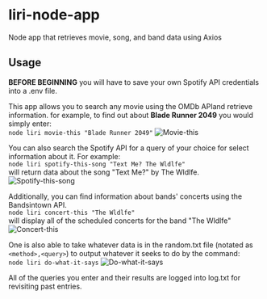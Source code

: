 # liri-node-app
Node app that retrieves movie, song, and band data using Axios

## Usage  

**BEFORE BEGINNING** you will have to save your own Spotify API credentials into a .env file.  

This app allows you to search any movie using the OMDb APIand retrieve information. for example, to find out about **Blade Runner 2049** you would simply enter:   
```node liri movie-this "Blade Runner 2049"```
![Movie-this](/images/movie-this.gif)  

You can also search the Spotify API for a query of your choice for select information about it. For example:  
```node liri spotify-this-song "Text Me? The Wldlfe"```  
will return data about the song "Text Me?" by The Wldlfe.
![Spotify-this-song](/images/spotify-this-song.gif)  

Additionally, you can find information about bands' concerts using the Bandsintown API.  
```node liri concert-this "The Wldlfe"```   
will display all of the scheduled concerts for the band "The Wldlfe"  
![Concert-this](/images/concert-this.gif)  

One is also able to take whatever data is in the random.txt file (notated as `<method>,<query>`) to output whatever it seeks to do by the command:  
 ```node liri do-what-it-says```
 ![Do-what-it-says](/images/do-what-it-says.gif)  
 
 All of the queries you enter and their results are logged into log.txt for revisiting past entries.
